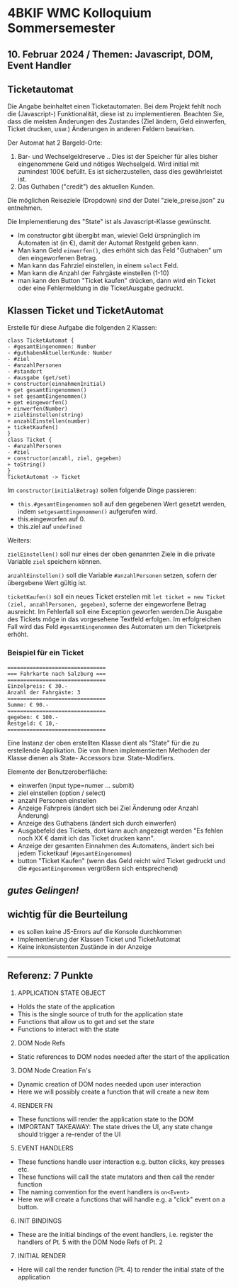 # 4BKIF WMC Kolloquium Sommersemester

## 10. Februar 2024 / Themen: Javascript, DOM, Event Handler

## Ticketautomat

Die Angabe beinhaltet einen Ticketautomaten. Bei dem Projekt fehlt
noch die (Javascript-) Funktionalität, diese ist zu implementieren. Beachten Sie,
dass die meisten Änderungen des Zustandes (Ziel ändern, Geld einwerfen, Ticket
drucken, usw.) Änderungen in anderen Feldern bewirken.

Der Automat hat 2 Bargeld-Orte:

1. Bar- und Wechselgeldreserve .. Dies ist der Speicher für alles bisher
   eingenommene Geld und nötiges Wechselgeld. Wird initial mit zumindest 100€
   befüllt. Es ist sicherzustellen, dass dies gewährleistet ist.
2. Das Guthaben ("credit") des aktuellen Kunden.

Die möglichen Reiseziele (Dropdown) sind der Datei "ziele_preise.json" zu entnehmen.

Die Implementierung des "State" ist als Javascript-Klasse gewünscht.

- Im constructor gibt übergibt man, wieviel Geld
    ürsprünglich im Automaten ist (in €), damit der Automat Restgeld geben kann.
- Man kann Geld `einwerfen()`, dies erhöht sich das Feld "Guthaben" um den
 eingeworfenen Betrag.
- Man kann das Fahrziel einstellen, in einem `select` Feld.
- Man kann die Anzahl der Fahrgäste einstellen (1-10)
- man kann den Button "Ticket kaufen" drücken, dann wird ein Ticket oder eine
  Fehlermeldung in die TicketAusgabe gedruckt.

## Klassen Ticket und TicketAutomat

Erstelle für diese Aufgabe die folgenden 2 Klassen:

```plantuml
class TicketAutomat {
- #gesamtEingenommen: Number
- #guthabenAktuellerKunde: Number
- #ziel
- #anzahlPersonen
- #standort
- #ausgabe (get/set)
+ constructor(einnahmenInitial)
+ get gesamtEingenommen()
+ set gesamtEingenommen()
+ get eingeworfen()
+ einwerfen(Number)
+ zielEinstellen(string)
+ anzahlEinstellen(number)
+ ticketKaufen()
}
class Ticket {
- #anzahlPersonen
- #ziel
+ constructor(anzahl, ziel, gegeben)
+ toString()
}
TicketAutomat -> Ticket
```

Im `constructor(initialBetrag)` sollen folgende Dinge passieren:

- `this.#gesamtEingenommen` soll auf den gegebenen Wert gesetzt werden, indem
    `setgesamtEingenommen()` aufgerufen wird.
- this.eingeworfen auf 0.
- this.ziel auf `undefined`

Weiters:

`zielEinstellen()` soll nur eines der oben genannten Ziele in die private
Variable `ziel` speichern können.

`anzahlEinstellen()` soll die Variable `#anzahlPersonen` setzen, sofern der
übergebene Wert gültig ist.

`ticketKaufen()` soll ein neues Ticket erstellen mit
`let ticket = new Ticket (ziel, anzahlPersonen, gegeben)`, soferne der
eingeworfene Betrag ausreicht. Im Fehlerfall soll eine Exception
geworfen werden.Die Ausgabe des Tickets möge in das vorgesehene Textfeld
erfolgen. Im erfolgreichen Fall wird das Feld `#gesamtEingenommen` des Automaten
um den Ticketpreis erhöht.

### Beispiel für ein Ticket

```text
===============================
=== Fahrkarte nach Salzburg ===
===============================
Einzelpreis: € 30.-
Anzahl der Fahrgäste: 3
===============================
Summe: € 90.-
===============================
gegeben: € 100.-
Restgeld: € 10,-
===============================
```

Eine Instanz der oben erstellten Klasse dient als "State" für die zu erstellende
Applikation. Die von Ihnen implementierten Methoden der Klasse dienen als State-
Accessors bzw. State-Modifiers.

Elemente der Benutzeroberfläche:

- einwerfen (input type=numer ... submit)
- ziel einstellen (option / select)
- anzahl Personen einstellen
- Anzeige Fahrpreis (ändert sich bei Ziel Änderung oder Anzahl Änderung)
- Anzeige des Guthabens (ändert sich durch einwerfen)
- Ausgabefeld des Tickets, dort kann auch angezeigt werden "Es fehlen noch XX
    € damit ich das Ticket drucken kann".
- Anzeige der gesamten Einnahmen des Automatens, ändert sich bei jedem
    Ticketkauf (`#gesamtEingenommen`)
- button "Ticket Kaufen" (wenn das Geld reicht wird Ticket gedruckt und die
    `#gesamtEingenommen` vergrößern sich entsprechend)

## *gutes Gelingen!*

## wichtig für die Beurteilung

- es sollen keine JS-Errors auf die Konsole durchkommen
- Implementierung der Klassen Ticket und TicketAutomat
- Keine inkonsistenten Zustände in der Anzeige

---

## Referenz: 7 Punkte

1. APPLICATION STATE OBJECT

- Holds the state of the application
- This is the single source of truth for the application state
- Functions that allow us to get and set the state
- Functions to interact with the state

2. DOM Node Refs

- Static references to DOM nodes needed after the start of the application

3. DOM Node Creation Fn's

- Dynamic creation of DOM nodes needed upon user interaction
- Here we will possibly create a function that will create a new item

4. RENDER FN

- These functions will render the application state to the DOM
- IMPORTANT TAKEAWAY: The state drives the UI, any state change should trigger
  a re-render of the UI

5. EVENT HANDLERS

- These functions handle user interaction e.g. button clicks, key presses etc.
- These functions will call the state mutators and then call the render function
- The naming convention for the event handlers is `on<Event>`
- Here we will create a functions that will handle e.g. a "click" event on a button.

6. INIT BINDINGS

- These are the initial bindings of the event handlers, i.e. register the
  handlers of Pt. 5 with the DOM Node Refs of Pt. 2

7. INITIAL RENDER

- Here will call the render function (Pt. 4) to render the initial state of the application
